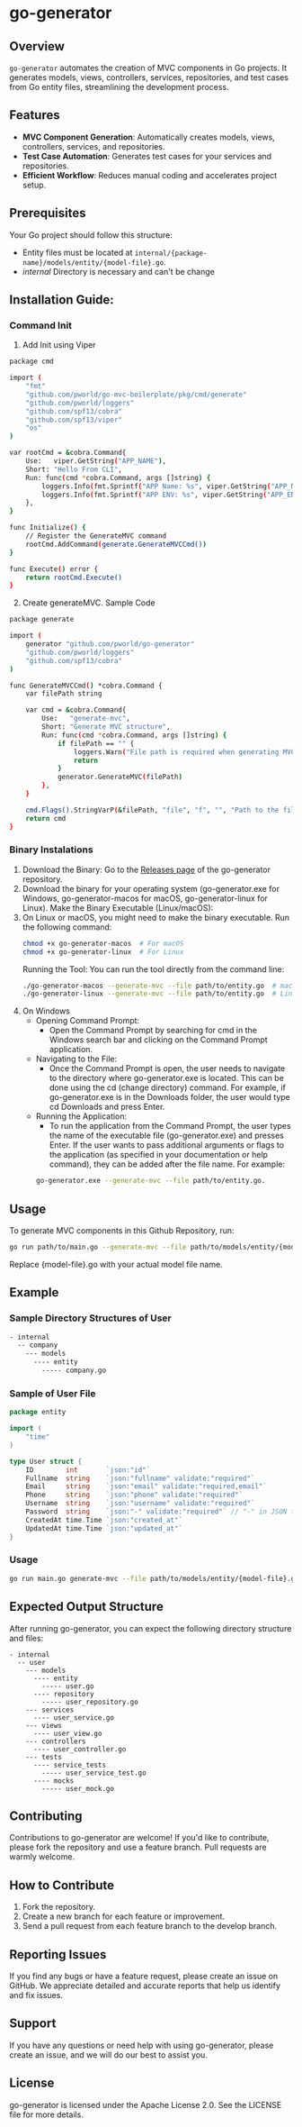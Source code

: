 # go-generator

## Overview
`go-generator` automates the creation of MVC components in Go projects. It generates models, views, controllers, services, repositories, and test cases from Go entity files, streamlining the development process.

## Features
- **MVC Component Generation**: Automatically creates models, views, controllers, services, and repositories.
- **Test Case Automation**: Generates test cases for your services and repositories.
- **Efficient Workflow**: Reduces manual coding and accelerates project setup.

## Prerequisites
Your Go project should follow this structure:
- Entity files must be located at `internal/{package-name}/models/entity/{model-file}.go`.
- *internal* Directory is necessary and can't be change

## Installation Guide:

### Command Init
1. Add Init using Viper
```bash
package cmd

import (
	"fmt"
	"github.com/pworld/go-mvc-boilerplate/pkg/cmd/generate"
	"github.com/pworld/loggers"
	"github.com/spf13/cobra"
	"github.com/spf13/viper"
	"os"
)

var rootCmd = &cobra.Command{
	Use:   viper.GetString("APP_NAME"),
	Short: "Hello From CLI",
	Run: func(cmd *cobra.Command, args []string) {
		loggers.Info(fmt.Sprintf("APP Name: %s", viper.GetString("APP_NAME")), "", "", 0)
		loggers.Info(fmt.Sprintf("APP ENV: %s", viper.GetString("APP_ENV")), "", "", 0)
	},
}

func Initialize() {
	// Register the GenerateMVC command
	rootCmd.AddCommand(generate.GenerateMVCCmd())
}

func Execute() error {
	return rootCmd.Execute()
}
```
2. Create generateMVC. Sample Code
```bash
package generate

import (
	generator "github.com/pworld/go-generator"
	"github.com/pworld/loggers"
	"github.com/spf13/cobra"
)

func GenerateMVCCmd() *cobra.Command {
	var filePath string

	var cmd = &cobra.Command{
		Use:   "generate-mvc",
		Short: "Generate MVC structure",
		Run: func(cmd *cobra.Command, args []string) {
			if filePath == "" {
				loggers.Warn("File path is required when generating MVC")
				return
			}
			generator.GenerateMVC(filePath)
		},
	}

	cmd.Flags().StringVarP(&filePath, "file", "f", "", "Path to the file")
	return cmd
} 
```
### Binary Instalations
1. Download the Binary:
Go to the [Releases page](https://github.com/pworld/go-generator/releases/tag/v1.0.2) of the go-generator repository. 
2. Download the binary for your operating system (go-generator.exe for Windows, go-generator-macos for macOS, go-generator-linux for Linux).
Make the Binary Executable (Linux/macOS):
3. On Linux or macOS, you might need to make the binary executable. Run the following command:
    ```bash
    chmod +x go-generator-macos  # For macOS
    chmod +x go-generator-linux  # For Linux
    ```
   Running the Tool:
    You can run the tool directly from the command line:
    ```bash
    ./go-generator-macos --generate-mvc --file path/to/entity.go  # macOS
    ./go-generator-linux --generate-mvc --file path/to/entity.go  # Linux
    ```
4. On Windows
    - Opening Command Prompt: 
      - Open the Command Prompt by searching for cmd in the Windows search bar and clicking on the Command Prompt application.
    - Navigating to the File: 
      - Once the Command Prompt is open, the user needs to navigate to the directory where go-generator.exe is located. This can be done using the cd (change directory) command.
      For example, if go-generator.exe is in the Downloads folder, the user would type cd Downloads and press Enter.
    - Running the Application:
      - To run the application from the Command Prompt, the user types the name of the executable file (go-generator.exe) and presses Enter.
      If the user wants to pass additional arguments or flags to the application (as specified in your documentation or help command), they can be added after the file name. For example: 
      ```bash
      go-generator.exe --generate-mvc --file path/to/entity.go.
      ```
## Usage
To generate MVC components in this Github Repository, run:
```bash
go run path/to/main.go --generate-mvc --file path/to/models/entity/{models-file}.go
```
Replace {model-file}.go with your actual model file name.

## Example

### Sample Directory Structures of User
```bash
- internal
  -- company
    --- models
      ---- entity
        ----- company.go
```

### Sample of User File
```go
package entity

import (
	"time"
)

type User struct {
	ID        int       `json:"id"`
	Fullname  string    `json:"fullname" validate:"required"`
	Email     string    `json:"email" validate:"required,email"`
	Phone     string    `json:"phone" validate:"required"`
	Username  string    `json:"username" validate:"required"`
	Password  string    `json:"-" validate:"required"` // "-" in JSON tag to prevent sending the password hash
	CreatedAt time.Time `json:"created_at"`
	UpdatedAt time.Time `json:"updated_at"`
}
```
### Usage
```bash
go run main.go generate-mvc --file path/to/models/entity/{model-file}.go
```

## Expected Output Structure
After running go-generator, you can expect the following directory structure and files:
```base
- internal
  -- user
    --- models
      ---- entity
        ----- user.go
      ---- repository
        ----- user_repository.go
    --- services
      ---- user_service.go
    --- views
      ---- user_view.go
    --- controllers
      ---- user_controller.go
    --- tests
      ---- service_tests
        ----- user_service_test.go
      ---- mocks
        ----- user_mock.go

```

## Contributing
Contributions to go-generator are welcome! If you'd like to contribute, please fork the repository and use a feature branch. Pull requests are warmly welcome.

## How to Contribute
1. Fork the repository.
2. Create a new branch for each feature or improvement.
3. Send a pull request from each feature branch to the develop branch.

## Reporting Issues
If you find any bugs or have a feature request, please create an issue on GitHub. We appreciate detailed and accurate reports that help us identify and fix issues.

## Support
If you have any questions or need help with using go-generator, please create an issue, and we will do our best to assist you.

## License
go-generator is licensed under the Apache License 2.0. See the LICENSE file for more details.